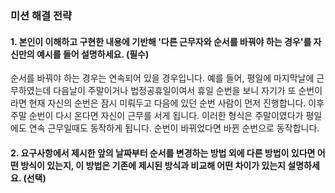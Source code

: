 ### 미션 해결 전략 
#### 1. 본인이 이해하고 구현한 내용에 기반해 '다른 근무자와 순서를 바꿔야 하는 경우'를 자신만의 예시를 들어 설명하세요. (필수)       
순서를 바꿔야 하는 경우는 연속되어 있을 경우입니다. 
예를 들어, 평일에 마지막날에 근무하였는데 다음날이 주말이거나 법정공휴일이여서 휴일 순번을 보니 자기가 또 순번이라면 현재 자신의 순번은 잠시 미뤄두고 다음에 있던 순번 사람이 먼저 진행합니다. 
이후 주말 순번이 다시 온다면 자신이 근무를 서게 됩니다. 
이러한 형식은 주말이였다가 평일에도 연속 근무일때도 동작하게 됩니다. 순번이 바뀌었다면 바뀐 순번으로 동작합니다.

#### 2. 요구사항에서 제시한 앞의 날짜부터 순서를 변경하는 방법 외에 다른 방법이 있다면 어떤 방식이 있는지, 이 방법은 기존에 제시된 방식과 비교해 어떤 차이가 있는지 설명하세요. (선택)
